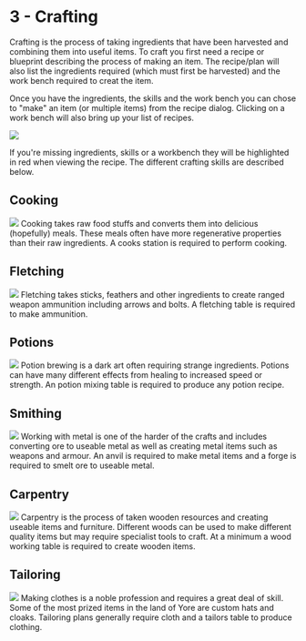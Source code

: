 # 3 - Crafting
Crafting is the process of taking ingredients that have been harvested and combining them into useful items. To craft you first need a recipe or blueprint describing the process of making an item. The recipe/plan will also list the ingredients required (which must first be harvested) and the work bench required to creat the item.

Once you have the ingredients, the skills and the work bench you can chose to "make" an item (or multiple items) from the recipe dialog. Clicking on a work bench will also bring up your list of recipes.

![]({{DOC_PATH}}b46a6288661b852c61a34ae90c2abefd.png)

If you're missing ingredients, skills or a workbench they will be highlighted in red when viewing the recipe. The different crafting skills are described below.
## Cooking
![]({{DOC_PATH}}ef34be3f0b4dc20609d77dd6bedaf805.png)
Cooking takes raw food stuffs and converts them into delicious (hopefully) meals. These meals often have more regenerative properties than their raw ingredients. A cooks station is required to perform cooking. 
## Fletching
![]({{DOC_PATH}}1ac1da0362b7f8e30190c14cfc4cdeba.png)
Fletching takes sticks, feathers and other ingredients to create ranged weapon ammunition including arrows and bolts. A fletching table is required to make ammunition.
## Potions
![]({{DOC_PATH}}fe8ffe4fab37b146b29184a5414ba6a7.png)
Potion brewing is a dark art often requiring strange ingredients. Potions can have many different effects from healing to increased speed or strength. An potion mixing table is required to produce any potion recipe.
## Smithing
![]({{DOC_PATH}}eaa07abc0fccd2fa16e7f2834669fc74.png)
Working with metal is one of the harder of the crafts and includes converting ore to useable metal as well as creating metal items such as weapons and armour.  An anvil is required to make metal items and a forge is required to smelt ore to useable metal.
## Carpentry
![]({{DOC_PATH}}a15be2a833b920cb6e5232eb2e7d898e.png)
Carpentry is the process of taken wooden resources and creating useable items and furniture. Different woods can be used to make different quality items but may require specialist tools to craft. At a minimum a wood working table is required to create wooden items.
## Tailoring
![]({{DOC_PATH}}1f835ae4999a296c35854b3f565fa72e.png)
Making clothes is a noble profession and requires a great deal of skill. Some of the most prized items in the land of Yore are custom hats and cloaks. Tailoring plans generally require cloth and a tailors table to produce clothing. 
